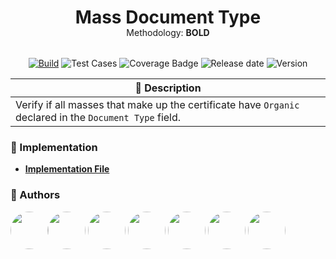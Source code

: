 <div align="center">
  <h1 style="margin-bottom: -15px;">Mass Document Type</h1> 
  <p style="margin-bottom: 32px;"> Methodology: <strong>BOLD</strong> </p>

[![Build](https://badgen.net/badge/icon/passing?icon=github&label=build&color=green)](https://github.com/carrot-foundation/audit-rules/actions) ![Test Cases](https://badgen.net/badge/Test%20Cases/3/green) ![Coverage Badge](https://badgen.net/badge/coverage/100%25/green) ![Release date](https://badgen.net/badge/release%20date/2024-05-14/blue) ![Version](https://badgen.net/badge/version/0.0.0/blue)

</div>

<div style="max-width: 800px; text-align: left;">

| 📄 Description                                                                                          |
| ------------------------------------------------------------------------------------------------------- |
| Verify if all masses that make up the certificate have `Organic` declared in the `Document Type` field. |

</div>

### 📂 Implementation

- **[Implementation File](./src/lib/mass-document-type.processor.ts)**

### 👥 Authors

[<img src="https://avatars.githubusercontent.com/u/43973049?v=4" width="60" height="60" style="border-radius: 50%;">](https://github.com/AMarcosCastelo)[<img src="https://avatars.githubusercontent.com/u/45052895?v=4" width="60" height="60" style="border-radius: 50%;">](https://github.com/RafaPalau) [<img src="https://avatars.githubusercontent.com/u/12521890?v=4" width="60" height="60" style="border-radius: 50%;">](https://github.com/andtankian) [<img src="https://avatars.githubusercontent.com/u/7927374?v=4" width="60" height="60" style="border-radius: 50%;">](https://github.com/cris-santos) [<img src="https://avatars.githubusercontent.com/u/49005645?v=4" width="60" height="60" style="border-radius: 50%;">](https://github.com/gabrielsl96) [<img src="https://avatars.githubusercontent.com/u/26340386?v=4" width="60" height="60" style="border-radius: 50%;">](https://github.com/GLGuilherme) [<img src="https://avatars.githubusercontent.com/u/11515359?v=4" width="60" height="60" style="border-radius: 50%;">](https://github.com/sangalli)
